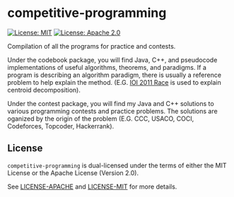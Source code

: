# competitive-programming

[![License: MIT](https://img.shields.io/badge/License-MIT-yellow.svg)](https://opensource.org/licenses/MIT)
[![License: Apache 2.0](https://img.shields.io/badge/License-Apache%202.0-blue.svg)](https://opensource.org/licenses/Apache-2.0)

Compilation of all the programs for practice and contests.

Under the codebook package, you will find Java, C++, and pseudocode implementations of useful
algorithms, theorems, and paradigms. If a program is describing an algorithm paradigm, there is
usually a reference problem to help explain the method. (E.G. <a href =
"https://github.com/jeffrey-xiao/Competitive-Programming/blob/master/src/codebook/algorithms/CentroidDecomposition.cpp"
target = "blank">IOI 2011 Race</a> is used to explain centroid decomposition).

Under the contest package, you will find my Java and C++ solutions to various programming contests
and practice problems. The solutions are oganized by the origin of the problem (E.G. CCC, USACO,
COCI, Codeforces, Topcoder, Hackerrank).

## License

`competitive-programming` is dual-licensed under the terms of either the MIT License or the Apache
License (Version 2.0).

See [LICENSE-APACHE](LICENSE-APACHE) and [LICENSE-MIT](LICENSE-MIT) for more details.
